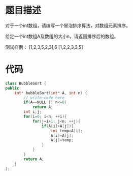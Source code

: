 # 题目描述
对于一个int数组，请编写一个冒泡排序算法，对数组元素排序。

给定一个int数组A及数组的大小n，请返回排序后的数组。 

测试样例：
[1,2,3,5,2,3],6
[1,2,2,3,3,5]


# 代码
```cpp
class BubbleSort {
public:
    int* bubbleSort(int* A, int n) {
        // write code here
        if(A==NULL || n<=0)
            return A;
        int i,j;
        for(i=0; i<n; ++i){
            for(j=i+1; j<n; ++j){
                if(A[i]>A[j]){
                    int temp=A[i];
                    A[i]=A[j];
                    A[j]=temp;
                }
            }
        }
        return A;
    }
};
```

